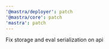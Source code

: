 ```yaml
---
'@mastra/deployer': patch
'@mastra/core': patch
'mastra': patch
---
```


Fix storage and eval serialization on api
